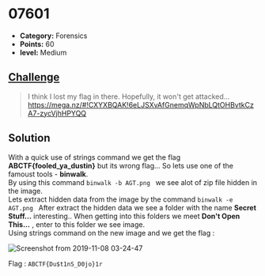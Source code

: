 

# 07601

* **Category:** Forensics
* **Points:** 60
* **level:** Medium

## [Challenge](https://ctflearn.com/problems/97)

> I think I lost my flag in there. Hopefully, it won't get attacked...\
>  https://mega.nz/#!CXYXBQAK!6eLJSXvAfGnemqWpNbLQtOHBvtkCzA7-zycVjhHPYQQ

## Solution

With a quick use of strings command we get the flag **ABCTF{fooled_ya_dustin}** but its wrong flag...
So lets use one of the famoust tools - **binwalk**.\
By using this command ```binwalk -b AGT.png ``` we see alot of zip file hidden in the image.\
Lets extract hidden data from the image by the command  ```binwalk -e AGT.png ```
After extract the hidden data we see a folder with the name **Secret Stuff...**  interesting..
When getting into this folders we meet **Don't Open This...** , enter to this folder we see image.\
Using strings command on the new image and we get the flag :

![Screenshot from 2019-11-08 03-24-47](https://user-images.githubusercontent.com/57364083/68436430-a9ac1180-01c6-11ea-9d3a-161f989ed316.png)


Flag : ```ABCTF{Du$t1nS_D0jo}1r ```

